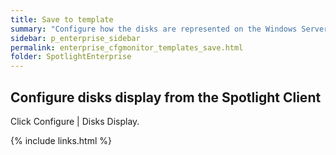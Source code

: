 ```yaml
---
title: Save to template
summary: "Configure how the disks are represented on the Windows Server | Overview Page | Disks Panel."
sidebar: p_enterprise_sidebar
permalink: enterprise_cfgmonitor_templates_save.html
folder: SpotlightEnterprise
---
```




## Configure disks display from the Spotlight Client

Click Configure \| Disks Display.


{% include links.html %}
